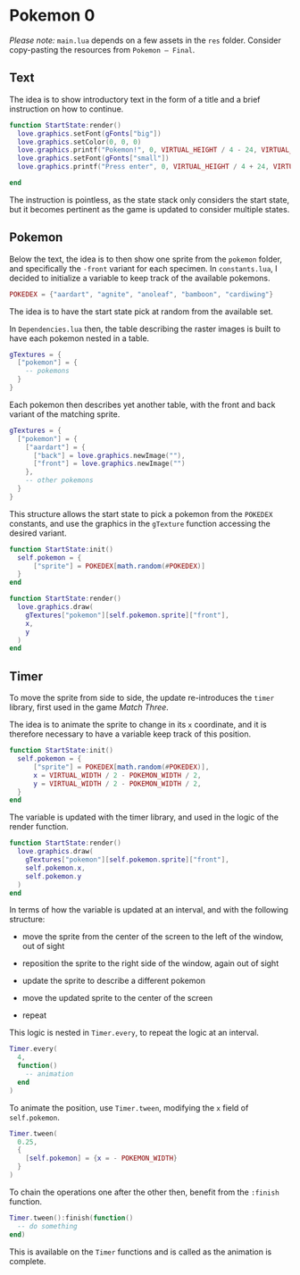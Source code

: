 # Pokemon 0

_Please note:_ `main.lua` depends on a few assets in the `res` folder. Consider copy-pasting the resources from `Pokemon — Final`.

## Text

The idea is to show introductory text in the form of a title and a brief instruction on how to continue.

```lua
function StartState:render()
  love.graphics.setFont(gFonts["big"])
  love.graphics.setColor(0, 0, 0)
  love.graphics.printf("Pokemon!", 0, VIRTUAL_HEIGHT / 4 - 24, VIRTUAL_WIDTH, "center")
  love.graphics.setFont(gFonts["small"])
  love.graphics.printf("Press enter", 0, VIRTUAL_HEIGHT / 4 + 24, VIRTUAL_WIDTH, "center")

end
```

The instruction is pointless, as the state stack only considers the start state, but it becomes pertinent as the game is updated to consider multiple states.

## Pokemon

Below the text, the idea is to then show one sprite from the `pokemon` folder, and specifically the `-front` variant for each specimen. In `constants.lua`, I decided to initialize a variable to keep track of the available pokemons.

```lua
POKEDEX = {"aardart", "agnite", "anoleaf", "bamboon", "cardiwing"}
```

The idea is to have the start state pick at random from the available set.

In `Dependencies.lua` then, the table describing the raster images is built to have each pokemon nested in a table.

```lua
gTextures = {
  ["pokemon"] = {
    -- pokemons
  }
}
```

Each pokemon then describes yet another table, with the front and back variant of the matching sprite.

```lua
gTextures = {
  ["pokemon"] = {
    ["aardart"] = {
      ["back"] = love.graphics.newImage(""),
      ["front"] = love.graphics.newImage("")
    },
    -- other pokemons
  }
}
```

This structure allows the start state to pick a pokemon from the `POKEDEX` constants, and use the graphics in the `gTexture` function accessing the desired variant.

```lua
function StartState:init()
  self.pokemon = {
      ["sprite"] = POKEDEX[math.random(#POKEDEX)]
  }
end

function StartState:render()
  love.graphics.draw(
    gTextures["pokemon"][self.pokemon.sprite]["front"],
    x,
    y
  )
end
```

## Timer

To move the sprite from side to side, the update re-introduces the `timer` library, first used in the game _Match Three_.

The idea is to animate the sprite to change in its `x` coordinate, and it is therefore necessary to have a variable keep track of this position.

```lua
function StartState:init()
  self.pokemon = {
      ["sprite"] = POKEDEX[math.random(#POKEDEX)],
      x = VIRTUAL_WIDTH / 2 - POKEMON_WIDTH / 2,
      y = VIRTUAL_WIDTH / 2 - POKEMON_WIDTH / 2,
  }
end
```

The variable is updated with the timer library, and used in the logic of the render function.

```lua
function StartState:render()
  love.graphics.draw(
    gTextures["pokemon"][self.pokemon.sprite]["front"],
    self.pokemon.x,
    self.pokemon.y
  )
end
```

In terms of how the variable is updated at an interval, and with the following structure:

- move the sprite from the center of the screen to the left of the window, out of sight

- reposition the sprite to the right side of the window, again out of sight

- update the sprite to describe a different pokemon

- move the updated sprite to the center of the screen

- repeat

This logic is nested in `Timer.every`, to repeat the logic at an interval.

```lua
Timer.every(
  4,
  function()
    -- animation
  end
)
```

To animate the position, use `Timer.tween`, modifying the `x` field of `self.pokemon`.

```lua
Timer.tween(
  0.25,
  {
    [self.pokemon] = {x = - POKEMON_WIDTH}
  }
)
```

To chain the operations one after the other then, benefit from the `:finish` function.

```lua
Timer.tween():finish(function()
  -- do something
end)
```

This is available on the `Timer` functions and is called as the animation is complete.
